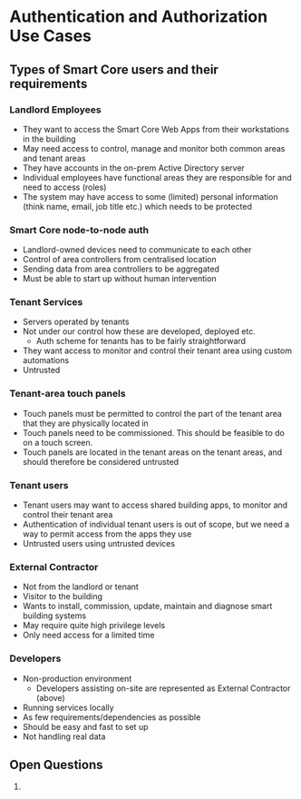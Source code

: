 Authentication and Authorization Use Cases
==========================================

## Types of Smart Core users and their requirements

### Landlord Employees
  - They want to access the Smart Core Web Apps from their workstations in the building
  - May need access to control, manage and monitor both common areas and tenant areas
  - They have accounts in the on-prem Active Directory server
  - Individual employees have functional areas they are responsible for and need to access (roles)
  - The system may have access to some (limited) personal information (think name, email, job title etc.)
    which needs to be protected

### Smart Core node-to-node auth
  - Landlord-owned devices need to communicate to each other
  - Control of area controllers from centralised location
  - Sending data from area controllers to be aggregated
  - Must be able to start up without human intervention

### Tenant Services
  - Servers operated by tenants
  - Not under our control how these are developed, deployed etc.
    - Auth scheme for tenants has to be fairly straightforward
  - They want access to monitor and control their tenant area using custom automations
  - Untrusted

### Tenant-area touch panels
  - Touch panels must be permitted to control the part of the tenant area that they are physically located in
  - Touch panels need to be commissioned. This should be feasible to do on a touch screen.
  - Touch panels are located in the tenant areas on the tenant areas, and should therefore be considered untrusted

### Tenant users 
  - Tenant users may want to access shared building apps, to monitor and control their tenant area
  - Authentication of individual tenant users is out of scope, but we need a way to permit access from the apps they use
  - Untrusted users using untrusted devices

### External Contractor
  - Not from the landlord or tenant
  - Visitor to the building
  - Wants to install, commission, update, maintain and diagnose smart building systems
  - May require quite high privilege levels
  - Only need access for a limited time

### Developers
  - Non-production environment
    - Developers assisting on-site are represented as External Contractor (above)
  - Running services locally
  - As few requirements/dependencies as possible
  - Should be easy and fast to set up
  - Not handling real data

## Open Questions

  1. 